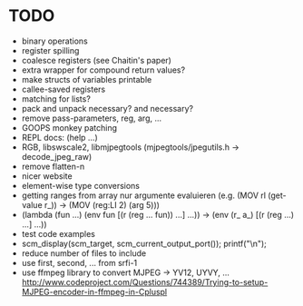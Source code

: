 # TODO

* binary operations
* register spilling
* coalesce registers (see Chaitin's paper)
* extra wrapper for compound return values?
* make structs of variables printable
* callee-saved registers
* matching for lists?
* pack and unpack necessary? <int> and <bool> necessary?
* remove pass-parameters, reg, arg, ...
* GOOPS monkey patching
* REPL docs: (help ...)
* RGB, libswscale2, libmjpegtools (mjpegtools/jpegutils.h -> decode_jpeg_raw)
* remove flatten-n
* nicer website
* element-wise type conversions
* getting ranges from array
  nur argumente evaluieren (e.g. (MOV rl (get-value r_)) -> (MOV (reg:LI 2) (arg 5)))
* (lambda (fun ...) (env fun [(r (reg ... fun)) ...] ...)) ->
  (env (r_ a_) [(r (reg ...) ...] ...))
* test code examples
* scm_display(scm_target, scm_current_output_port()); printf("\n");
* reduce number of files to include
* use first, second, ... from srfi-1
* use ffmpeg library to convert MJPEG -> YV12, UYVY, ...
  http://www.codeproject.com/Questions/744389/Trying-to-setup-MJPEG-encoder-in-ffmpeg-in-Cpluspl
